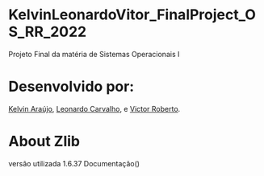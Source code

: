 # KelvinLeonardoVitor_FinalProject_OS_RR_2022
Projeto Final da matéria de Sistemas Operacionais I

# Desenvolvido por:
[Kelvin Araújo](https://github.com/DilliKel),
[Leonardo Carvalho](https://github.com/), e
[Victor Roberto](https://github.com/mandaver).

# About Zlib
versão utilizada 1.6.37
Documentação()
